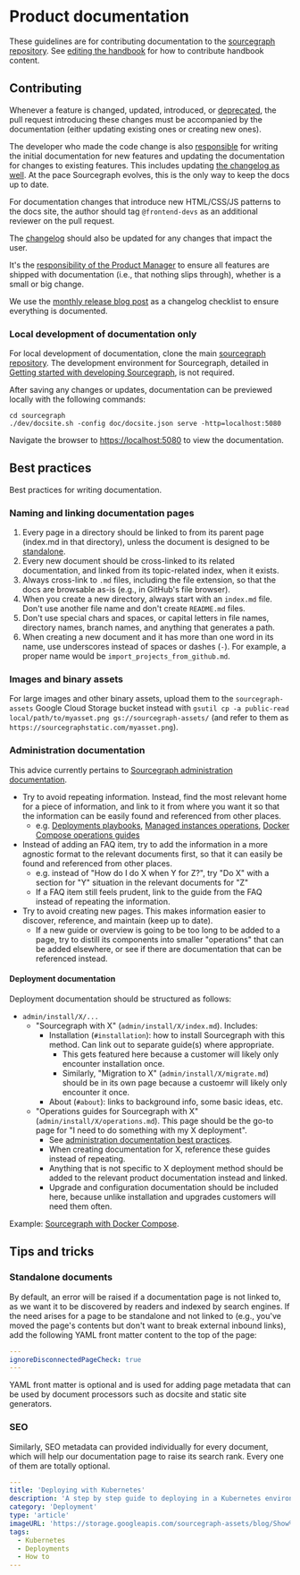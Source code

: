 # Product documentation

These guidelines are for contributing documentation to the [sourcegraph repository](https://github.com/sourcegraph/sourcegraph/tree/main/doc). See [editing the handbook](../../../../handbook/editing/index.md) for how to contribute handbook content.

## Contributing

Whenever a feature is changed, updated, introduced, or [deprecated](../../product/process/prioritize_and_build/deprecation_process.md), the pull request introducing these changes must be accompanied by the documentation (either updating existing ones or creating new ones).

The developer who made the code change is also [responsible](../roles/index.md#software-engineer) for writing the initial documentation for new features and updating the documentation for changes to existing features. This includes updating [the changelog as well](https://sourcegraph.com/github.com/sourcegraph/sourcegraph/-/blob/CHANGELOG.md). At the pace Sourcegraph evolves, this is the only way to keep the docs up to date.

For documentation changes that introduce new HTML/CSS/JS patterns to the docs site, the author should tag `@frontend-devs` as an additional reviewer on the pull request.

The [changelog](https://github.com/sourcegraph/sourcegraph/blob/main/CHANGELOG.md) should also be updated for any changes that impact the user.

It's the [responsibility of the Product Manager](../../product/roles/index.md#product-manager) to ensure all features are shipped with documentation (i.e., that nothing slips through), whether is a small or big change.

We use the [monthly release blog post](https://about.sourcegraph.com/blog) as a changelog checklist to ensure everything is documented.

### Local development of documentation only

For local development of documentation, clone the main [sourcegraph repository](https://github.com/sourcegraph/sourcegraph/tree/main/). The development environment for Sourcegraph, detailed in [Getting started with developing Sourcegraph](https://github.com/sourcegraph/sourcegraph/blob/main/doc/dev/local_development.md), is not required.

After saving any changes or updates, documentation can be previewed locally with the following commands:

```
cd sourcegraph
./dev/docsite.sh -config doc/docsite.json serve -http=localhost:5080
```

Navigate the browser to [https://localhost:5080](https://localhost:5080) to view the documentation.

## Best practices

Best practices for writing documentation.

### Naming and linking documentation pages

1. Every page in a directory should be linked to from its parent page (index.md in that directory), unless the document is designed to be [standalone](#standalone-documents).
1. Every new document should be cross-linked to its related documentation, and linked from its topic-related index, when it exists.
1. Always cross-link to `.md` files, including the file extension, so that the docs are browsable as-is (e.g., in GitHub's file browser).
1. When you create a new directory, always start with an `index.md` file. Don't use another file name and don't create `README.md` files.
1. Don't use special chars and spaces, or capital letters in file names, directory names, branch names, and anything that generates a path.
1. When creating a new document and it has more than one word in its name, use underscores instead of spaces or dashes (`-`). For example, a proper name would be `import_projects_from_github.md`.

### Images and binary assets

For large images and other binary assets, upload them to the `sourcegraph-assets` Google Cloud Storage bucket instead with `gsutil cp -a public-read local/path/to/myasset.png gs://sourcegraph-assets/` (and refer to them as `https://sourcegraphstatic.com/myasset.png`).

### Administration documentation

This advice currently pertains to [Sourcegraph administration documentation](https://docs.sourcegraph.com/admin).

- Try to avoid repeating information. Instead, find the most relevant home for a piece of information, and link to it from where you want it so that the information can be easily found and referenced from other places.
  - e.g. [Deployments playbooks](deployments/playbooks.md), [Managed instances operations](../../../cloud/technical-docs/operations.md), [Docker Compose operations guides](https://docs.sourcegraph.com/admin/install/docker-compose/operations)
- Instead of adding an FAQ item, try to add the information in a more agnostic format to the relevant documents first, so that it can easily be found and referenced from other places.
  - e.g. instead of "How do I do X when Y for Z?", try "Do X" with a section for "Y" situation in the relevant documents for "Z"
  - If a FAQ item still feels prudent, link to the guide from the FAQ instead of repeating the information.
- Try to avoid creating new pages. This makes information easier to discover, reference, and maintain (keep up to date).
  - If a new guide or overview is going to be too long to be added to a page, try to distill its components into smaller "operations" that can be added elsewhere, or see if there are documentation that can be referenced instead.

#### Deployment documentation

Deployment documentation should be structured as follows:

- `admin/install/X/...`
  - "Sourcegraph with X" (`admin/install/X/index.md`). Includes:
    - Installation (`#installation`): how to install Sourcegraph with this method. Can link out to separate guide(s) where appropriate.
      - This gets featured here because a customer will likely only encounter installation once.
      - Similarly, "Migration to X" (`admin/install/X/migrate.md`) should be in its own page because a custoemr will likely only encounter it once.
    - About (`#about`): links to background info, some basic ideas, etc.
  - "Operations guides for Sourcegraph with X" (`admin/install/X/operations.md`). This page should be the go-to page for "I need to do something with my X deployment".
    - See [administration documentation best practices](#administration-documentation).
    - When creating documentation for X, reference these guides instead of repeating.
    - Anything that is not specific to X deployment method should be added to the relevant product documentation instead and linked.
    - Upgrade and configuration documentation should be included here, because unlike installation and upgrades customers will need them often.

Example: [Sourcegraph with Docker Compose](https://docs.sourcegraph.com/admin/install/docker-compose).

## Tips and tricks

### Standalone documents

By default, an error will be raised if a documentation page is not linked to, as we want it to be discovered by readers and indexed by search engines. If the need arises for a page to be standalone and not linked to (e.g., you've moved the page's contents but don't want to break external inbound links), add the following YAML front matter content to the top of the page:

```yaml
---
ignoreDisconnectedPageCheck: true
---
```

YAML front matter is optional and is used for adding page metadata that can be used by document processors such as docsite and static site generators.

### SEO

Similarly, SEO metadata can provided individually for every document, which will help our documentation page to raise its search rank. Every one of them are totally optional.

```yaml
---
title: 'Deploying with Kubernetes'
description: 'A step by step guide to deploying in a Kubernetes environment'
category: 'Deployment'
type: 'article'
imageURL: 'https://storage.googleapis.com/sourcegraph-assets/blog/Show%20Us%20Your%20Calendar%20Images/Show%20Us%20Your%20Calendar%20Hero.png'
tags:
  - Kubernetes
  - Deployments
  - How to
---
```
